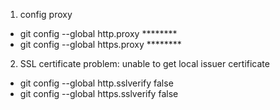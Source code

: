 1. config proxy
* git config --global http.proxy ********
* git config --global https.proxy ********

2. SSL certificate problem: unable to get local issuer certificate
* git config --global http.sslverify false
* git config --global https.sslverify false
